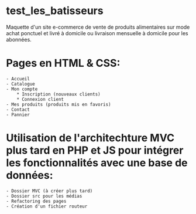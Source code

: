 # test_les_batisseurs
Maquette d'un site e-commerce de vente de produits alimentaires sur mode achat ponctuel et livré à domicile ou livraison mensuelle à domicile pour les abonnées.

# Pages en HTML & CSS:
    - Accueil
    - Catalogue
    - Mon compte
        * Inscription (nouveaux clients)
        * Connexion client
    - Mes produits (produits mis en favoris)
    - Contact
    - Pannier
    
# Utilisation de l'architechture MVC plus tard en PHP et JS pour intégrer les fonctionnalités avec une base de données:

    - Dossier MVC (à créer plus tard)
    - Dossier src pour les médias
    - Refactoring des pages
    - Création d'un fichier routeur

